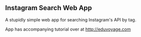 ## Instagram Search Web App ##

A stupidly simple web app for searching Instagram's API by tag.

App has accompanying tutorial over at http://eduvoyage.com